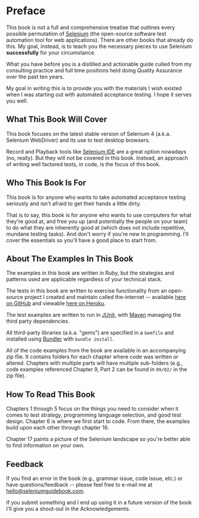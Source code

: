 # Preface

This book is not a full and comprehensive treatise that outlines every possible permutation of [Selenium](http://seleniumhq.org/) (the open-source software test automation tool for web applications). There are other books that already do this. My goal, instead, is to teach you the necessary pieces to use Selenium __successfully__ for your circumstance.

What you have before you is a distilled and actionable guide culled from my consulting practice and full time positions held doing Quality Assurance over the past ten years.

My goal in writing this is to provide you with the materials I wish existed when I was starting out with automated acceptance testing. I hope it serves you well.

## What This Book Will Cover

This book focuses on the latest stable version of Selenium 4 (a.k.a. Selenium WebDriver) and its use to test desktop browsers.

Record and Playback tools like [Selenium IDE](https://www.seleniumhq.org/selenium-ide/) are a great option nowadays (no, really). But they will not be covered in this book. Instead, an approach of writing well factored tests, in code, is the focus of this book.

## Who This Book Is For

This book is for anyone who wants to take automated acceptance testing seriously and isn't afraid to get their hands a little dirty.

That is to say, this book is for anyone who wants to use computers for what they're good at, and free you up (and potentially the people on your team) to do what they are inherently good at (which does not include repetitive, mundane testing tasks). And don't worry if you're new to programming. I'll cover the essentials so you'll have a good place to start from.

## About The Examples In This Book

The examples in this book are written in Ruby, but the strategies and patterns used are applicable regardless of your technical stack.

The tests in this book are written to exercise functionality from an open-source project I created and maintain called the-internet -- available [here on GitHub](https://github.com/tourdedave/the-internet) and viewable [here on Heroku](http://the-internet.herokuapp.com/).

The test examples are written to run in [JUnit](http://junit.org/), with [Maven](http://maven.apache.org/) managing the third party dependencies.

All third-party libraries (a.k.a. "gems") are specified in a `Gemfile` and installed using [Bundler](http://bundler.io/) with `bundle install`.

All of the code examples from the book are available in an accompanying zip file. It contains folders for each chapter where code was written or altered. Chapters with multiple parts will have multiple sub-folders (e.g., code examples referenced Chapter 9, Part 2 can be found in `09/02/` in the zip file).

## How To Read This Book

Chapters 1 through 5 focus on the things you need to consider when it comes to test strategy, programming language selection, and good test design. Chapter 6 is where we first start to code. From there, the examples build upon each other through chapter 16.

Chapter 17 paints a picture of the Selenium landscape so you're better able to find information on your own.

## Feedback

If you find an error in the book (e.g., grammar issue, code issue, etc.) or have questions/feedback -- please feel free to e-mail me at <hello@seleniumguidebook.com>.

If you submit something and I end up using it in a future version of the book I'll give you a shout-out in the Acknowledgements.


